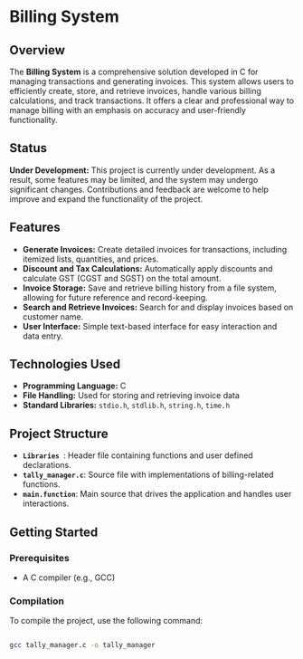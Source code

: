 # Billing System

## Overview

The **Billing System** is a comprehensive solution developed in C for managing transactions and generating invoices. This system allows users to efficiently create, store, and retrieve invoices, handle various billing calculations, and track transactions. It offers a clear and professional way to manage billing with an emphasis on accuracy and user-friendly functionality.

## Status

**Under Development:** This project is currently under development. As a result, some features may be limited, and the system may undergo significant changes. Contributions and feedback are welcome to help improve and expand the functionality of the project.

## Features

- **Generate Invoices:** Create detailed invoices for transactions, including itemized lists, quantities, and prices.
- **Discount and Tax Calculations:** Automatically apply discounts and calculate GST (CGST and SGST) on the total amount.
- **Invoice Storage:** Save and retrieve billing history from a file system, allowing for future reference and record-keeping.
- **Search and Retrieve Invoices:** Search for and display invoices based on customer name.
- **User Interface:** Simple text-based interface for easy interaction and data entry.

## Technologies Used

- **Programming Language:** C
- **File Handling:** Used for storing and retrieving invoice data
- **Standard Libraries:** `stdio.h`, `stdlib.h`, `string.h`, `time.h`

## Project Structure

- **`Libraries `**: Header file containing functions and user defined declarations.
- **`tally_manager.c`**: Source file with implementations of billing-related functions.
- **`main.function`**: Main source that drives the application and handles user interactions.

## Getting Started

### Prerequisites

- A C compiler (e.g., GCC)

### Compilation

To compile the project, use the following command:

```bash

gcc tally_manager.c -o tally_manager
